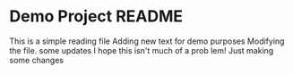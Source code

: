  # Demo Project README

This is a simple reading file
Adding new text for demo purposes
Modifying the file. some updates
I hope this isn't much of a prob lem!
Just making some changes
